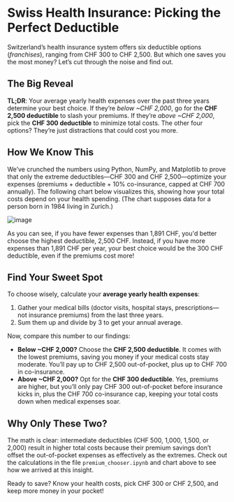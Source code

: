 # Swiss Health Insurance: Picking the Perfect Deductible

Switzerland’s health insurance system offers six deductible options (*franchises*), ranging from CHF 300 to CHF 2,500. But which one saves you the most money? 
Let’s cut through the noise and find out.

## The Big Reveal
**TL;DR**: Your average yearly health expenses over the past three years determine your best choice. 
If they’re *below ~CHF 2,000*, go for the **CHF 2,500 deductible** to slash your premiums. 
If they’re *above ~CHF 2,000*, pick the **CHF 300 deductible** to minimize total costs. 
The other four options? They’re just distractions that could cost you more.

## How We Know This
We’ve crunched the numbers using Python, NumPy, and Matplotlib to prove that only the extreme deductibles—CHF 300 and CHF 2,500—optimize your expenses 
(premiums + deductible + 10% co-insurance, capped at CHF 700 annually). 
The following chart below visualizes this, showing how your total costs depend on your health spending.
(The chart supposes data for a person born in 1984 living in Zurich.)

![image](https://github.com/user-attachments/assets/f8a177fa-0c18-47fb-8018-0c7861f4b433)

As you can see, if you have fewer expenses than 1,891 CHF, you'd better choose the highest deductible, 2,500 CHF.
Instead, if you have more expenses than 1,891 CHF per year, your best choice would be the 300 CHF deductible, even if the premiums cost more!

## Find Your Sweet Spot
To choose wisely, calculate your **average yearly health expenses**:
1. Gather your medical bills (doctor visits, hospital stays, prescriptions—not insurance premiums) from the last three years.
2. Sum them up and divide by 3 to get your annual average.

Now, compare this number to our findings:
- **Below ~CHF 2,000?** Choose the **CHF 2,500 deductible**. It comes with the lowest premiums, saving you money if your medical costs stay moderate.
You’ll pay up to CHF 2,500 out-of-pocket, plus up to CHF 700 in co-insurance.
- **Above ~CHF 2,000?** Opt for the **CHF 300 deductible**. Yes, premiums are higher, but you’ll only pay CHF 300 out-of-pocket before insurance kicks in, plus the CHF 700 co-insurance cap, keeping your total costs down when medical expenses soar.

## Why Only These Two?
The math is clear: intermediate deductibles (CHF 500, 1,000, 1,500, or 2,000) result in higher total costs because their premium savings don’t offset the out-of-pocket expenses as effectively as the extremes. Check out the calculations in the file `premium_chooser.ipynb` and chart above to see how we arrived at this insight.

Ready to save? Know your health costs, pick CHF 300 or CHF 2,500, and keep more money in your pocket!
